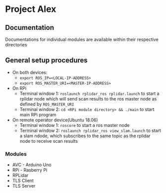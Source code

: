 # Project Alex

## Documentation

Documentations for individual modules are available within their respective directories

## General setup procedures

- On both devices:
  - `export ROS_IP=<LOCAL-IP-ADDRESS>`
  - `export ROS_MASTER_URI=<MASTER-IP-ADDRESS>`
- On RPi
  - Terminal window 1: `roslaunch rplidar_ros rplidar.launch` to start a rplidar node which will send scan results to the ros master node as defined by `ROS_MASTER_URI`
  - Terminal window 2: `cd <RPi module directory> && ./main` to start main RPi program
- On remote operator device(Ubuntu 18.06)
  - Terminal window 1: `roscore` to start a ros master node
  - Terminal window 2: `roslaunch rplidar_ros view_slam.launch` to start a slam ndode, which subscribes to the same topic as the rplidar node to receive scan results

### Modules

- AVC - Arduino Uno
- RPi - Rasberry Pi
- RPLidar
- TLS Client
- TLS Server
